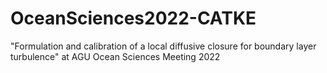 # OceanSciences2022-CATKE
"Formulation and calibration of a local diffusive closure for boundary layer turbulence" at AGU Ocean Sciences Meeting 2022
